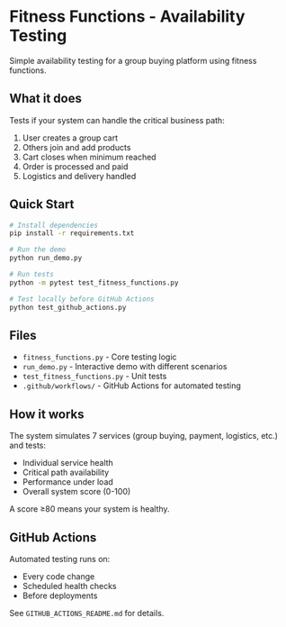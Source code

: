 # Fitness Functions - Availability Testing

Simple availability testing for a group buying platform using fitness functions.

## What it does

Tests if your system can handle the critical business path:
1. User creates a group cart
2. Others join and add products  
3. Cart closes when minimum reached
4. Order is processed and paid
5. Logistics and delivery handled

## Quick Start

```bash
# Install dependencies
pip install -r requirements.txt

# Run the demo
python run_demo.py

# Run tests
python -m pytest test_fitness_functions.py

# Test locally before GitHub Actions
python test_github_actions.py
```

## Files

- `fitness_functions.py` - Core testing logic
- `run_demo.py` - Interactive demo with different scenarios
- `test_fitness_functions.py` - Unit tests
- `.github/workflows/` - GitHub Actions for automated testing

## How it works

The system simulates 7 services (group buying, payment, logistics, etc.) and tests:
- Individual service health
- Critical path availability  
- Performance under load
- Overall system score (0-100)

A score ≥80 means your system is healthy.

## GitHub Actions

Automated testing runs on:
- Every code change
- Scheduled health checks
- Before deployments

See `GITHUB_ACTIONS_README.md` for details.
